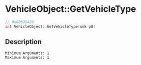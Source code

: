 # VehicleObject::GetVehicleType
```c
// 0x00635420
int VehicleObject::GetVehicleType(unk p0)
```
## Description
```
Minimum Arguments: 1
Maximum Arguments: 1
```
